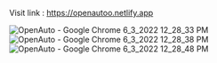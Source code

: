 Visit link : https://openautoo.netlify.app

![OpenAuto - Google Chrome 6_3_2022 12_28_33 PM](https://user-images.githubusercontent.com/86047367/171803823-c0a07edf-8942-4939-bfd4-93b1ae8ed7b2.png)
![OpenAuto - Google Chrome 6_3_2022 12_28_38 PM](https://user-images.githubusercontent.com/86047367/171803847-e1d0aaa1-77a9-44d0-b7e7-6658caa087db.png)
![OpenAuto - Google Chrome 6_3_2022 12_28_48 PM](https://user-images.githubusercontent.com/86047367/171803875-70dbbcf5-69f8-4eba-93ae-45388f85d1ec.png)
